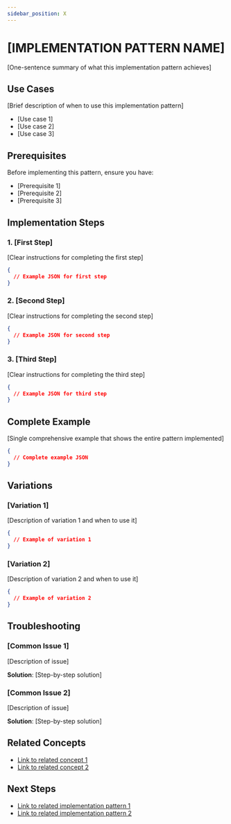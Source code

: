 ```yaml
---
sidebar_position: X
---
```


# [IMPLEMENTATION PATTERN NAME]

[One-sentence summary of what this implementation pattern achieves]

## Use Cases

[Brief description of when to use this implementation pattern]

- [Use case 1]
- [Use case 2]
- [Use case 3]

## Prerequisites

Before implementing this pattern, ensure you have:

- [Prerequisite 1]
- [Prerequisite 2]
- [Prerequisite 3]

## Implementation Steps

### 1. [First Step]

[Clear instructions for completing the first step]

```json
{
  // Example JSON for first step
}
```

### 2. [Second Step]

[Clear instructions for completing the second step]

```json
{
  // Example JSON for second step
}
```

### 3. [Third Step]

[Clear instructions for completing the third step]

```json
{
  // Example JSON for third step
}
```

## Complete Example

[Single comprehensive example that shows the entire pattern implemented]

```json
{
  // Complete example JSON
}
```

## Variations

### [Variation 1]

[Description of variation 1 and when to use it]

```json
{
  // Example of variation 1
}
```

### [Variation 2]

[Description of variation 2 and when to use it]

```json
{
  // Example of variation 2
}
```

## Troubleshooting

### [Common Issue 1]

[Description of issue]

**Solution**: [Step-by-step solution]

### [Common Issue 2]

[Description of issue]

**Solution**: [Step-by-step solution]

## Related Concepts

- [Link to related concept 1](../path/to/concept1.md)
- [Link to related concept 2](../path/to/concept2.md)

## Next Steps

- [Link to related implementation pattern 1](../path/to/pattern1.md)
- [Link to related implementation pattern 2](../path/to/pattern2.md) 